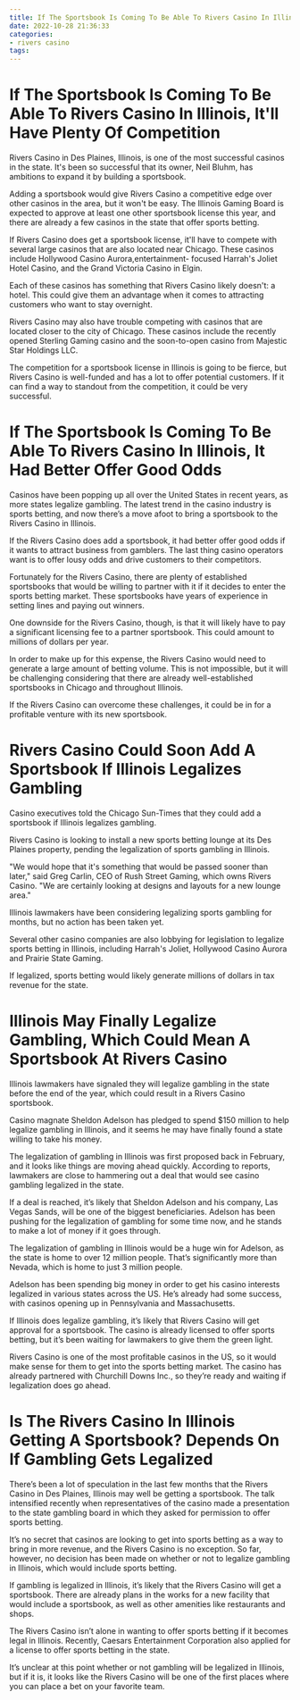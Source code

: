 ```yaml
---
title: If The Sportsbook Is Coming To Be Able To Rivers Casino In Illinois, It'll Have Plenty Of Competition
date: 2022-10-28 21:36:33
categories:
- rivers casino
tags:
---
```



#  If The Sportsbook Is Coming To Be Able To Rivers Casino In Illinois, It'll Have Plenty Of Competition

Rivers Casino in Des Plaines, Illinois, is one of the most successful casinos in the state. It's been so successful that its owner, Neil Bluhm, has ambitions to expand it by building a sportsbook.

Adding a sportsbook would give Rivers Casino a competitive edge over other casinos in the area, but it won't be easy. The Illinois Gaming Board is expected to approve at least one other sportsbook license this year, and there are already a few casinos in the state that offer sports betting.

If Rivers Casino does get a sportsbook license, it'll have to compete with several large casinos that are also located near Chicago. These casinos include Hollywood Casino Aurora,entertainment- focused Harrah's Joliet Hotel Casino, and the Grand Victoria Casino in Elgin.

Each of these casinos has something that Rivers Casino likely doesn't: a hotel. This could give them an advantage when it comes to attracting customers who want to stay overnight.

Rivers Casino may also have trouble competing with casinos that are located closer to the city of Chicago. These casinos include the recently opened Sterling Gaming casino and the soon-to-open casino from Majestic Star Holdings LLC.

The competition for a sportsbook license in Illinois is going to be fierce, but Rivers Casino is well-funded and has a lot to offer potential customers. If it can find a way to standout from the competition, it could be very successful.

#  If The Sportsbook Is Coming To Be Able To Rivers Casino In Illinois, It Had Better Offer Good Odds

Casinos have been popping up all over the United States in recent years, as more states legalize gambling. The latest trend in the casino industry is sports betting, and now there’s a move afoot to bring a sportsbook to the Rivers Casino in Illinois.

If the Rivers Casino does add a sportsbook, it had better offer good odds if it wants to attract business from gamblers. The last thing casino operators want is to offer lousy odds and drive customers to their competitors.

Fortunately for the Rivers Casino, there are plenty of established sportsbooks that would be willing to partner with it if it decides to enter the sports betting market. These sportsbooks have years of experience in setting lines and paying out winners.

One downside for the Rivers Casino, though, is that it will likely have to pay a significant licensing fee to a partner sportsbook. This could amount to millions of dollars per year.

In order to make up for this expense, the Rivers Casino would need to generate a large amount of betting volume. This is not impossible, but it will be challenging considering that there are already well-established sportsbooks in Chicago and throughout Illinois.

If the Rivers Casino can overcome these challenges, it could be in for a profitable venture with its new sportsbook.

#  Rivers Casino Could Soon Add A Sportsbook If Illinois Legalizes Gambling

Casino executives told the Chicago Sun-Times that they could add a sportsbook if Illinois legalizes gambling.

Rivers Casino is looking to install a new sports betting lounge at its Des Plaines property, pending the legalization of sports gambling in Illinois.

"We would hope that it's something that would be passed sooner than later," said Greg Carlin, CEO of Rush Street Gaming, which owns Rivers Casino. "We are certainly looking at designs and layouts for a new lounge area."

Illinois lawmakers have been considering legalizing sports gambling for months, but no action has been taken yet.

Several other casino companies are also lobbying for legislation to legalize sports betting in Illinois, including Harrah's Joliet, Hollywood Casino Aurora and Prairie State Gaming.

If legalized, sports betting would likely generate millions of dollars in tax revenue for the state.

#  Illinois May Finally Legalize Gambling, Which Could Mean A Sportsbook At Rivers Casino

Illinois lawmakers have signaled they will legalize gambling in the state before the end of the year, which could result in a Rivers Casino sportsbook.

Casino magnate Sheldon Adelson has pledged to spend $150 million to help legalize gambling in Illinois, and it seems he may have finally found a state willing to take his money.

The legalization of gambling in Illinois was first proposed back in February, and it looks like things are moving ahead quickly. According to reports, lawmakers are close to hammering out a deal that would see casino gambling legalized in the state.

If a deal is reached, it’s likely that Sheldon Adelson and his company, Las Vegas Sands, will be one of the biggest beneficiaries. Adelson has been pushing for the legalization of gambling for some time now, and he stands to make a lot of money if it goes through.

The legalization of gambling in Illinois would be a huge win for Adelson, as the state is home to over 12 million people. That’s significantly more than Nevada, which is home to just 3 million people.

Adelson has been spending big money in order to get his casino interests legalized in various states across the US. He’s already had some success, with casinos opening up in Pennsylvania and Massachusetts.

If Illinois does legalize gambling, it’s likely that Rivers Casino will get approval for a sportsbook. The casino is already licensed to offer sports betting, but it’s been waiting for lawmakers to give them the green light.

Rivers Casino is one of the most profitable casinos in the US, so it would make sense for them to get into the sports betting market. The casino has already partnered with Churchill Downs Inc., so they’re ready and waiting if legalization does go ahead.

#  Is The Rivers Casino In Illinois Getting A Sportsbook? Depends On If Gambling Gets Legalized

There’s been a lot of speculation in the last few months that the Rivers Casino in Des Plaines, Illinois may well be getting a sportsbook. The talk intensified recently when representatives of the casino made a presentation to the state gambling board in which they asked for permission to offer sports betting.

It’s no secret that casinos are looking to get into sports betting as a way to bring in more revenue, and the Rivers Casino is no exception. So far, however, no decision has been made on whether or not to legalize gambling in Illinois, which would include sports betting.

If gambling is legalized in Illinois, it’s likely that the Rivers Casino will get a sportsbook. There are already plans in the works for a new facility that would include a sportsbook, as well as other amenities like restaurants and shops.

The Rivers Casino isn’t alone in wanting to offer sports betting if it becomes legal in Illinois. Recently, Caesars Entertainment Corporation also applied for a license to offer sports betting in the state.

It’s unclear at this point whether or not gambling will be legalized in Illinois, but if it is, it looks like the Rivers Casino will be one of the first places where you can place a bet on your favorite team.